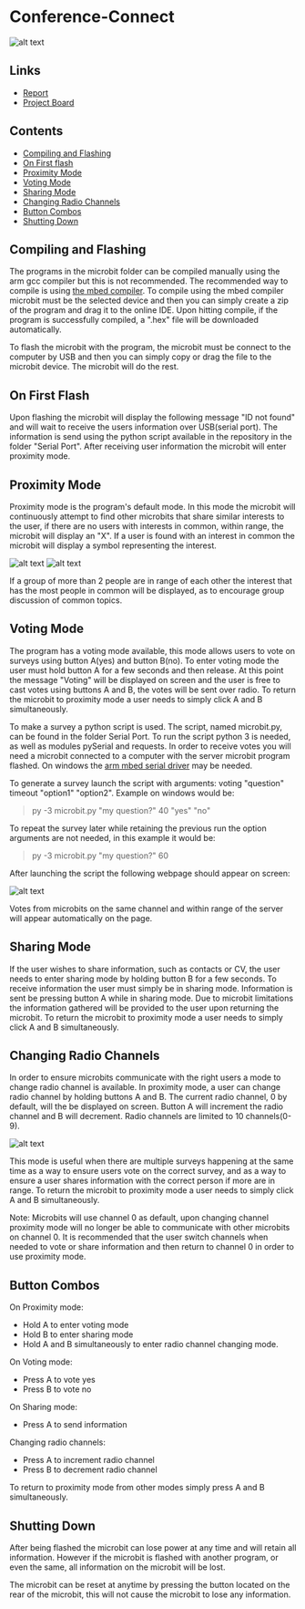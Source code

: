 # Conference-Connect

![alt text][mbsimple]

## Links
* [Report](https://github.com/softeng-feup/open-cx-a-programmer-odissey/blob/master/docs/Development-Report.md)
* [Project Board](https://github.com/softeng-feup/open-cx-a-programmer-odissey/projects/1)

## Contents
* [Compiling and Flashing](#Compiling-and-flashing)
* [On First flash](#On-First-Flash)
* [Proximity Mode](#Proximity-Mode)
* [Voting Mode](#Voting-Mode)
* [Sharing Mode](#Sharing-Mode)
* [Changing Radio Channels](#Changing-Radio-Channels)
* [Button Combos](#Button-Combos)
* [Shutting Down](#Shutting-Down)

## Compiling and Flashing
The programs in the microbit folder can be compiled manually using the arm gcc compiler but this is not recommended. The recommended way to compile is using [the mbed compiler](https://ide.mbed.com/). To compile using the mbed compiler microbit must be the selected device and then you can simply create a zip of the program and drag it to the online IDE. Upon hitting compile, if the program is successfully compiled, a ".hex" file will be downloaded automatically. 

To flash the microbit with the program, the microbit must be connect to the computer by USB and then you can simply copy or drag the file to the microbit device. The microbit will do the rest.

## On First Flash

Upon flashing the microbit will display the following message "ID not found" and will wait to receive the users information over USB(serial port). The information is send using the python script available in the repository in the folder "Serial Port". After receiving user information the microbit will enter proximity mode.

## Proximity Mode

Proximity mode is the program's default mode. In this mode the microbit will continuously attempt to find other microbits that share similar interests to the user, if there are no users with interests in common, within range, the microbit will display an "X". If a user is found with an interest in common the microbit will display a symbol representing the interest.

![alt text][mbproximity]
![alt text][mbproxfound]

If a group of more than 2 people are in range of each other the interest that has the most people in common will be displayed, as to encourage group discussion of common topics.

## Voting Mode

The program has a voting mode available, this mode allows users to vote on surveys using button A(yes) and button B(no). To enter voting mode the user must hold button A for a few seconds and then release. At this point the message "Voting" will be displayed on screen and the user is free to cast votes using buttons A and B, the votes will be sent over radio. To return the microbit to proximity mode a user needs to simply click A and B simultaneously.

To make a survey a python script is used. The script, named microbit.py, can be found in the folder Serial Port. To run the script python 3 is needed, as well as modules pySerial and requests. In order to receive votes you will need a microbit connected to a computer with the server microbit program flashed. On windows the [arm mbed serial driver](http://os.mbed.com/media/downloads/drivers/mbedWinSerial_16466.exe) may be needed.

To generate a survey launch the script with arguments: voting "question" timeout "option1" "option2". Example on windows would be: 
> py -3 microbit.py "my question?" 40 "yes" "no"

To repeat the survey later while retaining the previous run the option arguments are not needed, in this example it would be:

> py -3 microbit.py "my question?" 60

After launching the script the following webpage should appear on screen:

![alt text][voting]

Votes from microbits on the same channel and within range of the server will appear automatically on the page.

## Sharing Mode

If the user wishes to share information, such as contacts or CV, the user needs to enter sharing mode by holding button B for a few seconds. To receive information the user must simply be in sharing mode. Information is sent be pressing button A while in sharing mode. Due to microbit limitations the information gathered will be provided to the user upon returning the microbit. To return the microbit to proximity mode a user needs to simply click A and B simultaneously.

## Changing Radio Channels

In order to ensure microbits communicate with the right users a mode to change radio channel is available. In proximity mode, a user can change radio channel by holding buttons A and B. The current radio channel, 0 by default, will the be displayed on screen. Button A will increment the radio channel and B will decrement. Radio channels are limited to 10 channels(0-9).  

![alt text][mbradio]

This mode is useful when there are multiple surveys happening at the same time as a way to ensure users vote on the correct survey, and as a way to ensure a user shares information with the correct person if more are in range. To return the microbit to proximity mode a user needs to simply click A and B simultaneously.

Note: Microbits will use channel 0 as default, upon changing channel proximity mode will no longer be able to communicate with other microbits on channel 0. It is recommended that the user switch channels when needed to vote or share information and then return to channel 0 in order to use proximity mode.

## Button Combos

On Proximity mode:
* Hold A to enter voting mode
* Hold B to enter sharing mode
* Hold A and B simultaneously to enter radio channel changing mode.

On Voting mode:
* Press A to vote yes
* Press B to vote no

On Sharing mode:
* Press A to send information

Changing radio channels:
* Press A to increment radio channel
* Press B to decrement radio channel

To return to proximity mode from other modes simply press A and B simultaneously.

## Shutting Down

After being flashed the microbit can lose power at any time and will retain all information. However if the microbit is flashed with another program, or even the same, all information on the microbit will be lost. 

The microbit can be reset at anytime by pressing the button located on the rear of the microbit, this will not cause the microbit to lose any information.


[voting]: docs/mbscreens/votingpage.jpg "voting page"
[mbradio]: docs/mbscreens/mbradiogroup.jpg "Radio Channel"
[mbproximity]: docs/mbscreens/mbproximity.jpg "No users with common interests found"
[mbproxfound]: docs/mbscreens/mbproxfound.jpg "Found users with common interests"
[mbsimple]: docs/mbscreens/mbsimple.jpg "microbit"
